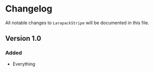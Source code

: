 # Changelog

All notable changes to `LarapackStripe` will be documented in this file.

## Version 1.0

### Added
- Everything
